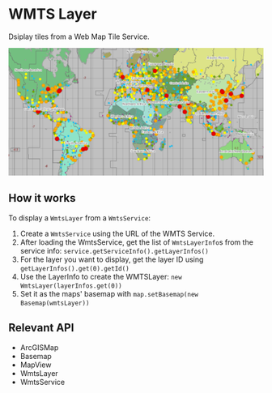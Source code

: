 # WMTS Layer

Dsiplay tiles from a Web Map Tile Service.

![](WmtsLayer.png)

## How it works

To display a `WmtsLayer` from a `WmtsService`:


  1. Create a `WmtsService` using the URL of the WMTS Service.
  2. After loading the WmtsService, get the list of `WmtsLayerInfo`s from the service info: 
  `service.getServiceInfo().getLayerInfos()`
  3. For the layer you want to display, get the layer ID using `getLayerInfos().get(0).getId()`
  4. Use the LayerInfo to create the WMTSLayer: `new WmtsLayer(layerInfos.get(0))`
  5. Set it as the maps' basemap with `map.setBasemap(new Basemap(wmtsLayer))`


## Relevant API


  * ArcGISMap
  * Basemap
  * MapView
  * WmtsLayer
  * WmtsService

